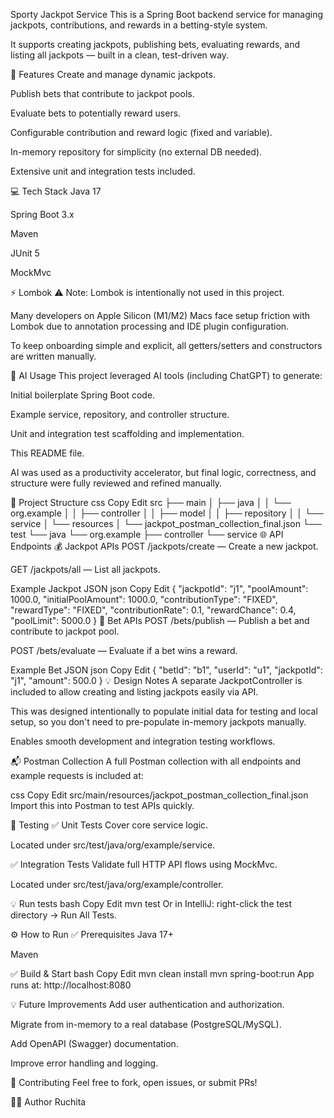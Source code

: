 Sporty Jackpot Service
This is a Spring Boot backend service for managing jackpots, contributions, and rewards in a betting-style system.

It supports creating jackpots, publishing bets, evaluating rewards, and listing all jackpots — built in a clean, test-driven way.

🚀 Features
Create and manage dynamic jackpots.

Publish bets that contribute to jackpot pools.

Evaluate bets to potentially reward users.

Configurable contribution and reward logic (fixed and variable).

In-memory repository for simplicity (no external DB needed).

Extensive unit and integration tests included.

💻 Tech Stack
Java 17

Spring Boot 3.x

Maven

JUnit 5

MockMvc

⚡ Lombok
⚠️ Note: Lombok is intentionally not used in this project.

Many developers on Apple Silicon (M1/M2) Macs face setup friction with Lombok due to annotation processing and IDE plugin configuration.

To keep onboarding simple and explicit, all getters/setters and constructors are written manually.

🤖 AI Usage
This project leveraged AI tools (including ChatGPT) to generate:

Initial boilerplate Spring Boot code.

Example service, repository, and controller structure.

Unit and integration test scaffolding and implementation.

This README file.

AI was used as a productivity accelerator, but final logic, correctness, and structure were fully reviewed and refined manually.

📂 Project Structure
css
Copy
Edit
src
├── main
│   ├── java
│   │   └── org.example
│   │       ├── controller
│   │       ├── model
│   │       ├── repository
│   │       └── service
│   └── resources
│       └── jackpot_postman_collection_final.json
└── test
└── java
└── org.example
├── controller
└── service
🌐 API Endpoints
💰 Jackpot APIs
POST /jackpots/create — Create a new jackpot.

GET /jackpots/all — List all jackpots.

Example Jackpot JSON
json
Copy
Edit
{
"jackpotId": "j1",
"poolAmount": 1000.0,
"initialPoolAmount": 1000.0,
"contributionType": "FIXED",
"rewardType": "FIXED",
"contributionRate": 0.1,
"rewardChance": 0.4,
"poolLimit": 5000.0
}
🤑 Bet APIs
POST /bets/publish — Publish a bet and contribute to jackpot pool.

POST /bets/evaluate — Evaluate if a bet wins a reward.

Example Bet JSON
json
Copy
Edit
{
"betId": "b1",
"userId": "u1",
"jackpotId": "j1",
"amount": 500.0
}
💡 Design Notes
A separate JackpotController is included to allow creating and listing jackpots easily via API.

This was designed intentionally to populate initial data for testing and local setup, so you don't need to pre-populate in-memory jackpots manually.

Enables smooth development and integration testing workflows.

📬 Postman Collection
A full Postman collection with all endpoints and example requests is included at:

css
Copy
Edit
src/main/resources/jackpot_postman_collection_final.json
Import this into Postman to test APIs quickly.

🧪 Testing
✅ Unit Tests
Cover core service logic.

Located under src/test/java/org/example/service.

✅ Integration Tests
Validate full HTTP API flows using MockMvc.

Located under src/test/java/org/example/controller.

💡 Run tests
bash
Copy
Edit
mvn test
Or in IntelliJ: right-click the test directory → Run All Tests.

⚙️ How to Run
✅ Prerequisites
Java 17+

Maven

✅ Build & Start
bash
Copy
Edit
mvn clean install
mvn spring-boot:run
App runs at: http://localhost:8080

💡 Future Improvements
Add user authentication and authorization.

Migrate from in-memory to a real database (PostgreSQL/MySQL).

Add OpenAPI (Swagger) documentation.

Improve error handling and logging.

🤝 Contributing
Feel free to fork, open issues, or submit PRs!

🧑‍💻 Author
Ruchita
